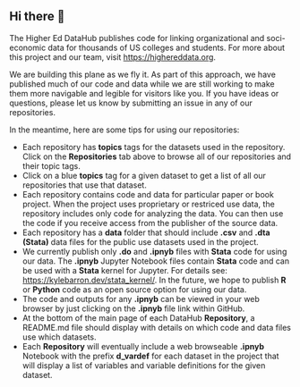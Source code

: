 ## Hi there 👋

<!--

**Here are some ideas to get you started:**

This is all commented out
-->

The Higher Ed DataHub publishes code for linking organizational and soci-economic data for thousands of US colleges and students. For more about this project and our team, visit https://highereddata.org.

We are building this plane as we fly it. As part of this approach, we have published much of our code and data while we are still working to make them more navigable and legible for visitors like you. If you have ideas or questions, please let us know by submitting an issue in any of our repositories.

In the meantime, here are some tips for using our repositories:
  - Each repository has **topics** tags for the datasets used in the repository. Click on the **Repositories** tab above to browse all of our repositories and their topic tags.
  - Click on a blue **topics** tag for a given dataset to get a list of all our repositories that use that dataset.
  - Each repository contains code and data for particular paper or book project. When the project uses proprietary or restriced use data, the repository includes only code for analyzing the data. You can then use the code if you receive access from the publisher of the source data.
  - Each repository has a **data** folder that should include **.csv** and **.dta (Stata)** data files for the public use datasets used in the project.
  - We currently publish only **.do** and **.ipnyb** files with **Stata** code for using our data. The **.ipnyb** Jupyter Notebook files contain **Stata** code and can be used with a **Stata** kernel for Jupyter. For details see: https://kylebarron.dev/stata_kernel/. In the future, we hope to publish **R** or **Python** code as an open source option for using our data.
  - The code and outputs for any **.ipnyb** can be viewed in your web browser by just clicking on the **.ipnyb** file link within GitHub.
  - At the bottom of the main page of each DataHub **Repository**, a README.md file should display with details on which code and data files use which datasets.
  - Each **Repository** will eventually include a web browseable **.ipnyb** Notebook with the prefix **d_vardef** for each dataset in the project that will display a list of variables and variable definitions for the given dataset.
